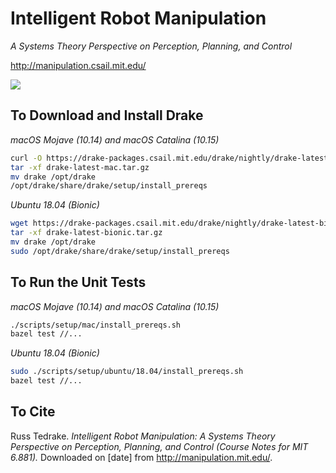 # Intelligent Robot Manipulation

_A Systems Theory Perspective on Perception, Planning, and Control_

<http://manipulation.csail.mit.edu/>

![](https://github.com/RussTedrake/manipulation/workflows/CI/badge.svg)

## To Download and Install Drake

_macOS Mojave (10.14) and macOS Catalina (10.15)_

```zsh
curl -O https://drake-packages.csail.mit.edu/drake/nightly/drake-latest-mac.tar.gz
tar -xf drake-latest-mac.tar.gz
mv drake /opt/drake
/opt/drake/share/drake/setup/install_prereqs
```

_Ubuntu 18.04 (Bionic)_

```bash
wget https://drake-packages.csail.mit.edu/drake/nightly/drake-latest-bionic.tar.gz
tar -xf drake-latest-bionic.tar.gz
mv drake /opt/drake
sudo /opt/drake/share/drake/setup/install_prereqs
```

## To Run the Unit Tests

_macOS Mojave (10.14) and macOS Catalina (10.15)_

```zsh
./scripts/setup/mac/install_prereqs.sh
bazel test //...
```

_Ubuntu 18.04 (Bionic)_

```bash
sudo ./scripts/setup/ubuntu/18.04/install_prereqs.sh
bazel test //...
```

## To Cite

Russ Tedrake. _Intelligent Robot Manipulation: A Systems Theory Perspective on
Perception, Planning, and Control (Course Notes for MIT 6.881)._ Downloaded on
[date] from <http://manipulation.mit.edu/>.
